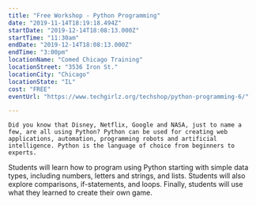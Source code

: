 ```yaml
---
title: "Free Workshop - Python Programming"
date: "2019-11-14T18:19:18.494Z"
startDate: "2019-12-14T18:08:13.000Z"
startTime: "11:30am"
endDate: "2019-12-14T18:08:13.000Z"
endTime: "3:00pm"
locationName: "Comed Chicago Training"
locationStreet: "3536 Iron St."
locationCity: "Chicago"
locationState: "IL"
cost: "FREE"
eventUrl: "https://www.techgirlz.org/techshop/python-programming-6/"

---
```


	Did you know that Disney, Netflix, Google and NASA, just to name a few, are all using Python? Python can be used for creating web applications, automation, programming robots and artificial intelligence. Python is the language of choice from beginners to experts.

Students will learn how to program using Python starting with simple data types, including numbers, letters and strings, and lists. Students will also explore comparisons, if-statements, and loops. Finally, students will use what they learned to create their own game.

